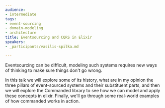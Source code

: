 ```yaml
---
audience:
- intermediate
tags:
- event-sourcing
- domain-modeling
- architecture
title: Eventsourcing and CQRS in Elixir
speakers:
- _participants/vasilis-spilka.md

---
```

Eventsourcing can be difficult, modeling such systems requires new ways of thinking to make sure things don't go wrong.

In this talk we will explore some of its history, what are in my opinion the three pillars of event-sourced systems and their substituent parts, and then we will explore the Commanded library to see how we can model and apply these concepts in elixir. Finally, we'll go through some real-world examples of how commanded works in action.